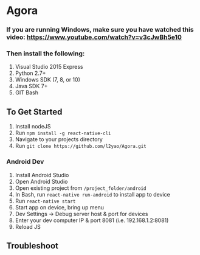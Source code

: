 # Agora

### If you are running Windows, make sure you have watched this video: https://www.youtube.com/watch?v=v3cJwBh5e10
### Then install the following:
1. Visual Studio 2015 Express
2. Python 2.7+
3. Windows SDK (7, 8, or 10)
4. Java SDK 7+
5. GIT Bash

## To Get Started
1. Install nodeJS
2. Run `npm install -g react-native-cli`
3. Navigate to your projects directory
4. Run `git clone https://github.com/l2yao/Agora.git`

### Android Dev
1. Install Android Studio
2. Open Android Studio
3. Open existing project from `/project_folder/android`
4. In Bash, run `react-native run-android` to install app to device
5. Run `react-native start`
6. Start app on device, bring up menu
7. Dev Settings -> Debug server host & port for devices
8. Enter your dev computer IP & port 8081 (i.e. 192.168.1.2:8081)
9. Reload JS

## Troubleshoot
#### 